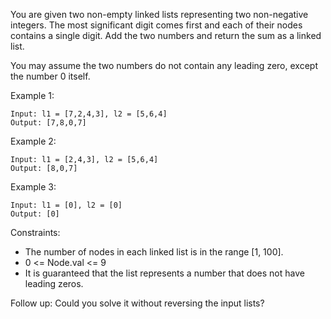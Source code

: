 You are given two non-empty linked lists representing two non-negative integers. The most significant digit comes first and each of their nodes contains a single digit. Add the two numbers and return the sum as a linked list.

You may assume the two numbers do not contain any leading zero, except the number 0 itself.


Example 1:
```
Input: l1 = [7,2,4,3], l2 = [5,6,4]
Output: [7,8,0,7]
```

Example 2:
```
Input: l1 = [2,4,3], l2 = [5,6,4]
Output: [8,0,7]
```

Example 3:
```
Input: l1 = [0], l2 = [0]
Output: [0]
```

Constraints:

- The number of nodes in each linked list is in the range [1, 100].
- 0 <= Node.val <= 9
- It is guaranteed that the list represents a number that does not have leading zeros.
 

Follow up: Could you solve it without reversing the input lists?